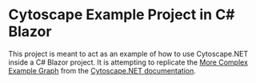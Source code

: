 # Cytoscape Example Project in C# Blazor
This project is meant to act as an example of how to use Cytoscape.NET inside a C# Blazor project. It is attempting to replicate the [More Complex Example Graph](https://fslab.org/Cytoscape.NET/example.html) from the [Cytoscape.NET documentation](https://fslab.org/Cytoscape.NET/index.html).
